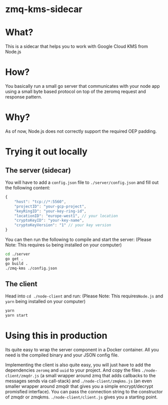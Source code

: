 # zmq-kms-sidecar

# What?

This is a sidecar that helps you to work with Google Cloud KMS from Node.js

# How?

You basically run a small go server that communicates with your node app using
a small byte based protocol on top of the zeromq request and response pattern.

# Why?

As of now, Node.js does not correctly support the required OEP padding.

# Trying it out locally

## The server (sidecar)

You will have to add a `config.json` file to `./server/config.json`
and fill out the following content:

```javascript
{
    "host": "tcp://*:5560",
    "projectID": "your-gcp-project",
    "keyRingID": "your-key-ring-id",
    "locationID": "europe-west1", // your location
    "cryptoKeyID": "your-key-name",
    "cryptoKeyVersion": "1" // your key version
}
```

You can then run the following to compile and start the server:
(Please Note: This requires `Go` being installed on your computer)

```bash
cd ./server
go get .
go build .
./zmq-kms ./config.json
```

## The client

Head into `cd ./node-client` and run:
(Please Note: This requires`Node.js` and `yarn` being installed on your computer)

```bash
yarn
yarn start
```

# Using this in production

Its quite easy to wrap the server component in a Docker container.
All you need is the compiled binary and your JSON config file.

Implementing the client is also quite easy, you will just have to add the dependencies `zeromq`
and `uuid` to your project. And copy the files `./node-client/zmqdr.js` (a small wrapper around zmq that adds
callbacks to the messages sends via call-stack) and `./node-client/zmqkms.js` (an even smaller wrapper around zmqdr
that gives you a simple encrypt/decrypt promisfied interface). You can pass the connection string to the constructor
of zmqdr or zmqkms. `./node-client/client.js` gives you a starting point.
